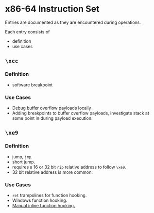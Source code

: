 # x86-64 Instruction Set

Entries are documented as they are encountered during operations. 

Each entry consists of 

- definition
- use cases


## `\xcc`

### Definition

- software breakpoint

### Use Cases

- Debug buffer overflow payloads locally
- Adding breakpoints to buffer overflow payloads, investigate stack at some point in during payload execution.


## `\xe9`

### Definition

- jump, `jmp`.
- short jump.
- requires a 16 or 32 bit `rip` relative address to follow `\xe9`.
- 32 bit relative address is more common.

### Use Cases

- `ret` trampolines for function hooking.
- Windows function hooking. 
- [Manual inline function hooking.](https://blog.securehat.co.uk/process-injection/manually-implementing-inline-function-hooking)
